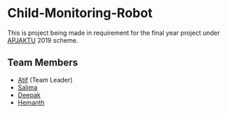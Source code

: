 # Child-Monitoring-Robot

This is project being made in requirement for the final year project under [APJAKTU](https://ktu.edu.in/) 2019 scheme.

## Team Members
* [Atif](https://github.com/mmabdulatif) (Team Leader)
* [Salima](https://www.example.com)
* [Deepak](https://www.example.com)
* [Hemanth](https://github.com/Hemanth3303)
